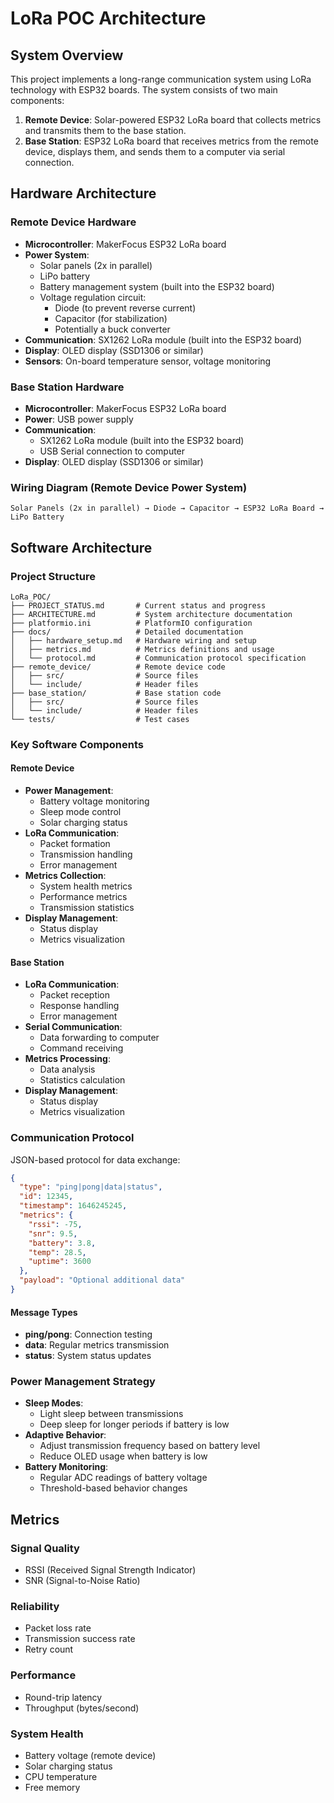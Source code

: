 # LoRa POC Architecture

## System Overview

This project implements a long-range communication system using LoRa technology with ESP32 boards. The system consists of two main components:

1. **Remote Device**: Solar-powered ESP32 LoRa board that collects metrics and transmits them to the base station.
2. **Base Station**: ESP32 LoRa board that receives metrics from the remote device, displays them, and sends them to a computer via serial connection.

## Hardware Architecture

### Remote Device Hardware

- **Microcontroller**: MakerFocus ESP32 LoRa board
- **Power System**:
  - Solar panels (2x in parallel)
  - LiPo battery
  - Battery management system (built into the ESP32 board)
  - Voltage regulation circuit:
    - Diode (to prevent reverse current)
    - Capacitor (for stabilization)
    - Potentially a buck converter
- **Communication**: SX1262 LoRa module (built into the ESP32 board)
- **Display**: OLED display (SSD1306 or similar)
- **Sensors**: On-board temperature sensor, voltage monitoring

### Base Station Hardware

- **Microcontroller**: MakerFocus ESP32 LoRa board
- **Power**: USB power supply
- **Communication**: 
  - SX1262 LoRa module (built into the ESP32 board)
  - USB Serial connection to computer
- **Display**: OLED display (SSD1306 or similar)

### Wiring Diagram (Remote Device Power System)

```
Solar Panels (2x in parallel) → Diode → Capacitor → ESP32 LoRa Board → LiPo Battery
```

## Software Architecture

### Project Structure

```
LoRa_POC/
├── PROJECT_STATUS.md       # Current status and progress
├── ARCHITECTURE.md         # System architecture documentation
├── platformio.ini          # PlatformIO configuration
├── docs/                   # Detailed documentation
│   ├── hardware_setup.md   # Hardware wiring and setup
│   ├── metrics.md          # Metrics definitions and usage
│   └── protocol.md         # Communication protocol specification
├── remote_device/          # Remote device code
│   ├── src/                # Source files
│   └── include/            # Header files
├── base_station/           # Base station code
│   ├── src/                # Source files
│   └── include/            # Header files
└── tests/                  # Test cases
```

### Key Software Components

#### Remote Device

- **Power Management**: 
  - Battery voltage monitoring
  - Sleep mode control
  - Solar charging status
- **LoRa Communication**:
  - Packet formation
  - Transmission handling
  - Error management
- **Metrics Collection**:
  - System health metrics
  - Performance metrics
  - Transmission statistics
- **Display Management**:
  - Status display
  - Metrics visualization

#### Base Station

- **LoRa Communication**:
  - Packet reception
  - Response handling
  - Error management
- **Serial Communication**:
  - Data forwarding to computer
  - Command receiving
- **Metrics Processing**:
  - Data analysis
  - Statistics calculation
- **Display Management**:
  - Status display
  - Metrics visualization

### Communication Protocol

JSON-based protocol for data exchange:

```json
{
  "type": "ping|pong|data|status",
  "id": 12345,
  "timestamp": 1646245245,
  "metrics": {
    "rssi": -75,
    "snr": 9.5,
    "battery": 3.8,
    "temp": 28.5,
    "uptime": 3600
  },
  "payload": "Optional additional data"
}
```

#### Message Types

- **ping/pong**: Connection testing
- **data**: Regular metrics transmission
- **status**: System status updates

### Power Management Strategy

- **Sleep Modes**:
  - Light sleep between transmissions
  - Deep sleep for longer periods if battery is low
- **Adaptive Behavior**:
  - Adjust transmission frequency based on battery level
  - Reduce OLED usage when battery is low
- **Battery Monitoring**:
  - Regular ADC readings of battery voltage
  - Threshold-based behavior changes

## Metrics

### Signal Quality
- RSSI (Received Signal Strength Indicator)
- SNR (Signal-to-Noise Ratio)

### Reliability
- Packet loss rate
- Transmission success rate
- Retry count

### Performance
- Round-trip latency
- Throughput (bytes/second)

### System Health
- Battery voltage (remote device)
- Solar charging status
- CPU temperature
- Free memory
